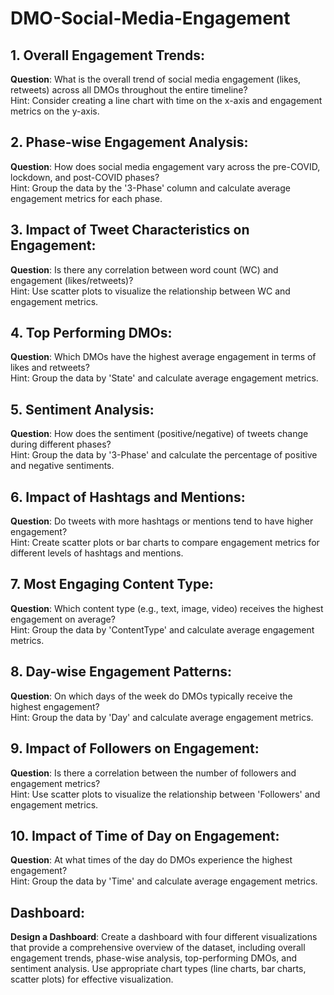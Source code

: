 # DMO-Social-Media-Engagement
## 1. Overall Engagement Trends:
**Question**: What is the overall trend of social media engagement (likes, retweets) across all DMOs throughout the entire timeline? <br/>
Hint: Consider creating a line chart with time on the x-axis and engagement metrics on the y-axis.
## 2. Phase-wise Engagement Analysis:
**Question**: How does social media engagement vary across the pre-COVID, lockdown, and post-COVID phases?<br/>
Hint: Group the data by the '3-Phase' column and calculate average engagement metrics for each phase.
## 3. Impact of Tweet Characteristics on Engagement:
**Question**: Is there any correlation between word count (WC) and engagement (likes/retweets)?<br/>
Hint: Use scatter plots to visualize the relationship between WC and engagement metrics.
## 4. Top Performing DMOs:
**Question**: Which DMOs have the highest average engagement in terms of likes and retweets?<br/>
Hint: Group the data by 'State' and calculate average engagement metrics.
## 5. Sentiment Analysis:
**Question**: How does the sentiment (positive/negative) of tweets change during different phases?<br/>
Hint: Group the data by '3-Phase' and calculate the percentage of positive and negative sentiments.
## 6. Impact of Hashtags and Mentions:
**Question**: Do tweets with more hashtags or mentions tend to have higher engagement?<br/>
Hint: Create scatter plots or bar charts to compare engagement metrics for different levels of hashtags and mentions.
## 7. Most Engaging Content Type:
**Question**: Which content type (e.g., text, image, video) receives the highest engagement on average?<br/>
Hint: Group the data by 'ContentType' and calculate average engagement metrics.
## 8. Day-wise Engagement Patterns:
**Question**: On which days of the week do DMOs typically receive the highest engagement?<br/>
Hint: Group the data by 'Day' and calculate average engagement metrics.
## 9. Impact of Followers on Engagement:
**Question**: Is there a correlation between the number of followers and engagement metrics?<br/>
Hint: Use scatter plots to visualize the relationship between 'Followers' and engagement metrics.
## 10. Impact of Time of Day on Engagement:
**Question**: At what times of the day do DMOs experience the highest engagement?<br/>
Hint: Group the data by 'Time' and calculate average engagement metrics.
## Dashboard:
**Design a Dashboard**: Create a dashboard with four different visualizations that provide a comprehensive overview of the dataset, including overall engagement trends, phase-wise analysis, top-performing DMOs, and sentiment analysis. Use appropriate chart types (line charts, bar charts, scatter plots) for effective visualization.
